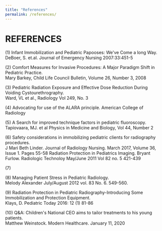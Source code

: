 ```yaml
---
title: "References"
permalink: /references/
---
```


# REFERENCES 

(1) Infant Immobilization and Pediatric Papooses: We've Come a long Way.  
    DeBoer, S. et.al. Journal of Emergency Nursing 2007:33:451-5  
    
(2) Comfort Measures for Invasive Procedures: A Major Paradigm Shift in Pediatric Practice.  
    Mary Barkey, Child Life Council Bulletin, Volume 26, Number 3, 2008  
    
(3) Pediatric Radiation Exposure and Effective Dose Reduction During Voiding Cystourethrography.  
    Ward, VL et al., Radiology Vol 249, No. 3  
    
(4) Advocating for use of the ALARA principle. American College of Radiology   

(5) A Search for improved technique factors in pediatric fluoroscopy.  
    Tapiovaara, MJ. et al Physics in Medicine and Biology, Vol 44, Number 2   
    
(6) Safety considerations in immobilizing pediatric clients for radiography procedures.  
    J Mari Beth Linder. Journal of Radiology Nursing. March 2017, Volume 36, Issue 1. Pages 55-58 Radiation Protection in Pediatrics Imaging. Bryant Furlow. Radiologic Technoloy May/June 2011 Vol 82 no. 5 421-439 
    
(7)     

(8) Managing Patient Stress in Pediatric Radiology.  
    Melody Alexander July/August 2012 vol. 83 No. 6. 549-560.  
    
(9) Radiation Protection in Pediatric Radiography-Introducing Some Immobilization and Protection Equipment.  
    Klays, D. Pediatric Today 2016: 12 (1) 81-86   
    
(10) Q&A: Children's National CEO aims to tailor treatments to his young patients.  
    Matthew Weinstock. Modern Healthcare. January 11, 2020    
